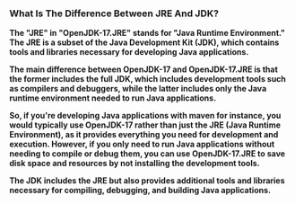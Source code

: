 ### What Is The Difference Between JRE And JDK?

**The "JRE" in "OpenJDK-17.JRE" stands for "Java Runtime Environment." The JRE is a subset of the Java Development Kit (JDK), which contains tools and libraries necessary for developing Java applications.**    

**The main difference between OpenJDK-17 and OpenJDK-17.JRE is that the former includes the full JDK, which includes development tools such as compilers and debuggers, while the latter includes only the Java runtime environment needed to run Java applications.**   

**So, if you're developing Java applications with maven for instance, you would typically use OpenJDK-17 rather than just the JRE (Java Runtime Environment), as it provides everything you need for development and execution. However, if you only need to run Java applications without needing to compile or debug them, you can use OpenJDK-17.JRE to save disk space and resources by not installing the development tools.**    

**The JDK includes the JRE but also provides additional tools and libraries necessary for compiling, debugging, and building Java applications.**   
